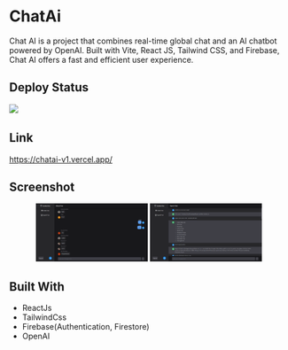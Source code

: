 # ChatAi

Chat AI is a project that combines real-time global chat and an AI chatbot powered by OpenAI. Built with Vite, React JS, Tailwind CSS, and Firebase, Chat AI offers a fast and efficient user experience.

## Deploy Status

<img src="https://therealsujitk-vercel-badge.vercel.app/?app=chatai-v1&style=for-the-badge" />

## Link

https://chatai-v1.vercel.app/


## Screenshot

<p align="center">
  <img src="ss/1.png" width="40%" > <img src="ss/2.png" width="40%">
</p>

## Built With

- ReactJs
- TailwindCss
- Firebase(Authentication, Firestore)
- OpenAI
